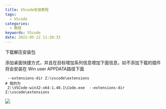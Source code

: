 ```yaml
---
title: VScode安装教程
tags:
  - VScode
categories:
  - 教程
keywords: VScode
date: 2022-05-22 11:20:33
---
```




下载解压安装包

添加桌面快捷方式，并且在目标增加系列信息增加下面信息，如不添加下载的插件将会安装在 Win user APPDATA路径下面

```shell
 --extensions-dir Z:\vscode\extensions
# 我的为
 Z:\VSCode-win32-x64-1.40.1\Code.exe  --extensions-dir Z:\vscode\extensions
```

![](https://imgconvert.csdnimg.cn/aHR0cHM6Ly9pbWcyMDE4LmNuYmxvZ3MuY29tL2ktYmV0YS8xMTYwNDg0LzIwMTkxMS8xMTYwNDg0LTIwMTkxMTE4MTQ0MzIxNTQyLTEzMDM2MTMzODQucG5n?x-oss-process=image/format,png)

